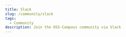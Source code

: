 ```yaml
---
title: Slack
slug: /community/slack
tags:
  - Community
description: Join the OSS-Compass community via Slack
---
```



